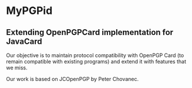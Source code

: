 MyPGPid
=======

Extending OpenPGPCard implementation for JavaCard
-------------------------------------------------

Our objective is to maintain protocol compatibility with OpenPGP Card
(to remain compatible with existing programs) and extend it with
features that we miss.

Our work is based on JCOpenPGP by Peter Chovanec.